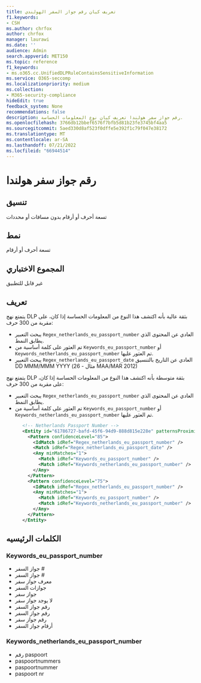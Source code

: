 ```yaml
---
title: تعريف كيان رقم جواز السفر الهولندي
f1.keywords:
- CSH
ms.author: chrfox
author: chrfox
manager: laurawi
ms.date: ''
audience: Admin
search.appverid: MET150
ms.topic: reference
f1_keywords:
- ms.o365.cc.UnifiedDLPRuleContainsSensitiveInformation
ms.service: O365-seccomp
ms.localizationpriority: medium
ms.collection:
- M365-security-compliance
hideEdit: true
feedback_system: None
recommendations: false
description: رقم جواز سفر هولندا تعريف كيان نوع المعلومات الحساسة.
ms.openlocfilehash: 3766db12bbef6576f7bfb5d81b23fe3745bf4aa5
ms.sourcegitcommit: 5aed330d8af523f0dffe5e392f1c79f047e38172
ms.translationtype: MT
ms.contentlocale: ar-SA
ms.lasthandoff: 07/21/2022
ms.locfileid: "66944514"
---
```

# <a name="netherlands-passport-number"></a>رقم جواز سفر هولندا

## <a name="format"></a>تنسيق

تسعة أحرف أو أرقام بدون مسافات أو محددات

## <a name="pattern"></a>نمط

تسعة أحرف أو أرقام

## <a name="checksum"></a>المجموع الاختباري

غير قابل للتطبيق

## <a name="definition"></a>تعريف

يتمتع نهج DLP بثقة عالية بأنه اكتشف هذا النوع من المعلومات الحساسة إذا كان، على مقربة من 300 حرف:

- يبحث التعبير `Regex_netherlands_eu_passport_number` العادي عن المحتوى الذي يطابق النمط.
- تم العثور على كلمة أساسية من `Keywords_eu_passport_number` أو `Keywords_netherlands_eu_passport_number` تم العثور عليها.
- يبحث التعبير `Regex_netherlands_eu_passport_date` العادي عن التاريخ بالتنسيق DD MMM/MMM YYYY (مثال - 26 MAA/MAR 2012)

يتمتع نهج DLP بثقة متوسطة بأنه اكتشف هذا النوع من المعلومات الحساسة إذا كان، على مقربة من 300 حرف:

- يبحث التعبير `Regex_netherlands_eu_passport_number` العادي عن المحتوى الذي يطابق النمط.
- تم العثور على كلمة أساسية من `Keywords_eu_passport_number` أو `Keywords_netherlands_eu_passport_number` تم العثور عليها.

```xml
      <!-- Netherlands Passport Number -->
      <Entity id="61786727-bafd-45f6-94d9-888d815e228e" patternsProximity="300" recommendedConfidence="75">
        <Pattern confidenceLevel="85">
          <IdMatch idRef="Regex_netherlands_eu_passport_number" />
          <Match idRef="Regex_netherlands_eu_passport_date" />
          <Any minMatches="1">
            <Match idRef="Keywords_eu_passport_number" />
            <Match idRef="Keywords_netherlands_eu_passport_number" />
          </Any>
        </Pattern>
        <Pattern confidenceLevel="75">
          <IdMatch idRef="Regex_netherlands_eu_passport_number" />
          <Any minMatches="1">
            <Match idRef="Keywords_eu_passport_number" />
            <Match idRef="Keywords_netherlands_eu_passport_number" />
          </Any>
        </Pattern>
      </Entity>
```

## <a name="keywords"></a>الكلمات الرئيسيه

### <a name="keywords_eu_passport_number"></a>Keywords_eu_passport_number

- جواز السفر #
- جواز السفر #
- معرف جواز سفر
- جوازات السفر
- جواز سفر
- لا يوجد جواز سفر
- رقم جواز السفر
- رقم جواز السفر
- رقم جواز سفر
- أرقام جواز السفر

### <a name="keywords_netherlands_eu_passport_number"></a>Keywords_netherlands_eu_passport_number

- رقم paspoort
- paspoortnummers
- paspoortnummer
- paspoort nr